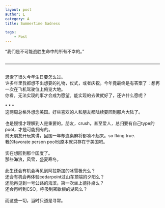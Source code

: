 ```yaml
---
layout: post
author: L
category: A
title: Summertime Sadness

tags:
    - Post
---
```


“我们是不可能战胜生命中的所有不幸的。”<br>
<br>
* * *
<br>
思索了很久今年生日要怎么过。<br>
许多年里我都想不出想要的礼物，仪式，或者庆祝。今年竟最终是有答案了：想再一次在飞机驾驶位上俯览大地。<br>
你看，无法实现的事才会成为愿望。能实现的去做就好了，还许什么愿呢？<br>
 <br>
* * *
<br>
这两周总格外想念美国。好些喜欢的人和朋友都陆续要回到那片大陆了。<br>
<br>
也是慢慢才理解到人是重要的。朋友，crush，甚至爱人，总归要有自己type的pool，才是可能拥有的。<br>
前天朋友开玩笑讲，回国一年却连桌麻将都凑不起来。so fking true.<br>
我的favorate person pool也原本就只存在于美国吧。<br>
<br>
实在想回到那个国度了。<br>
那些海浪，风雪，盛夏寒冬。<br>
<br>
此生还会有机会再见到阿拉斯加的冰雪极光么？<br>
还会有机会再体验cedarpoint过山车顶端的夕阳么？<br>
还能再见到一号公路的海滨，第一次坐上德扑桌么？<br>
还会再听到CSO，呼吸到密歇根的湖风么？<br>
<br>
而这些一切，当时只道是寻常。<br>
